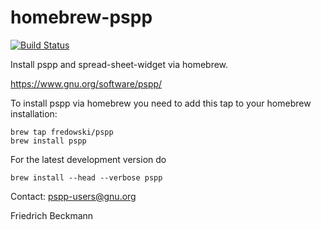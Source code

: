 homebrew-pspp
=============

[![Build Status](https://travis-ci.org/fredowski/homebrew-pspp.svg?branch=master)](https://travis-ci.org/fredowski/homebrew-pspp)

Install pspp and spread-sheet-widget via homebrew.

https://www.gnu.org/software/pspp/

To install pspp via homebrew  you need to add this tap to your
homebrew installation:

```
brew tap fredowski/pspp
brew install pspp
```

For the latest development version do

```
brew install --head --verbose pspp
```

Contact: pspp-users@gnu.org

Friedrich Beckmann

